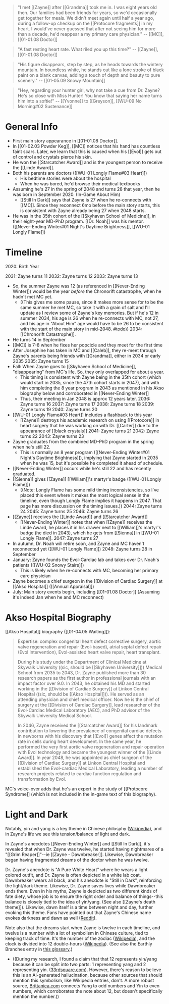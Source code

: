 
> "I met [[Zayne]] after [[Grandma]] took me in. I was eight years old then. Our families had been friends for years, so we'd occasionally get together for meals. We didn't meet again until half a year ago, during a follow-up checkup on the [[Protocore fragments]] in my heart. I would've never guessed that after not seeing him for more than a decade, he'd reappear a my primary care physician." 
> -- [[MC]], [[01-01.08 Doctor]]

> "A fast resting heart rate. What riled you up this time?" 
> -- [[Zayne]], [[01-01.08 Doctor]]

> "His figure disappears, step by step, as he heads towards the wintery mountain. In boundless white, he stands out like a lone stroke of black paint on a blank canvas, adding a touch of depth and beauty to pure scenery."
> -- [[01-05.09 Snowy Mountain]]

> "Hey, regarding your hunter girl, why not take a cue from Dr. Zayne? He's so close with Miss Hunter! You know that saying her name turns him into a softie!"
> -- [[Yvonne]] to [[Greyson]], [[WU-09 No Morning#02 Sustenance]]

# General Info

* First main story appearance in [[01-01.08 Doctor]].
* In [[01-02.03 Powder Keg]], [[MC]] notices that his hand has countless faint scars. Later, we learn that this is caused when his [[Evol]] gets out of control and crystals pierce his skin.
* He won the [[Starcatcher Award]] and is the youngest person to receive the [[Linde Award]].
* Both his parents are doctors ([[WU-01 Longly Flame#03 Heart]])
	* His bedtime stories were about the hospital
	* When he was bored, he'd browse their medical textbooks
* Assuming he's 27 in the spring of 2048 and turns 28 that year, then he was born in September 2020. (In-Game About Him)
	* [[Still In Dark]] says that Zayne is 27 when he re-connects with [[MC]]. Since they reconnect 6mo before the main story starts, this is consistent with Zayne already being 27 when 2048 starts.
* He was in the 35th cohort of the [[Skyhaven School of Medicine]], in their eight-year MD-PhD program. [[Dr. Noah]] was his mentor. ([[Never-Ending Winter#01 Night's Daytime Brightness]], [[WU-01 Longly Flame]])

# Timeline

2020: Birth Year

2031: Zayne turns 11
2032: Zayne turns 12
2033: Zayne turns 13
* So, the summer Zayne was 12 (as referenced in [[Never-Ending Winter]]) would be the year *before* the Chronorift catastrophe, when he hadn't met MC yet.
	* ((This gives me some pause, since it makes more sense for to be the same summer he met MC, so take it with a grain of salt and I'll update as I review some of Zayne's key memories. But if he's 12 in summer 2034, his age is 26 when he re-connects with MC, not 27, and his age in "About Him" age would have to be 26 to be consistent with the start of the main story in mid-2048. #todo))
2034: [[Chronorift Catastrophe]]. 
* He turns 14 in September
* [[MC]] is 7-8 when he fixes her popcicle and they meet for the first time
* After Josephine has taken in MC and [[Caleb]], they re-meet through Zayne's parents being friends with [[Grandma]], either in 2034 or early 2035
2035: Zayne turns 15
 * Fall: When Zayne goes to [[Skyhaven School of Medicine]], "disappearing" from MC's life. So, they only overlapped for about a year.
	 * This timing is consistent with Zayne being in the 35th cohort (which would start in 2035, since the 47th cohort starts in 2047), and with him completing the 8 year program in 2043 as mentioned in his Akso biography below and corroborated in [[Never-Ending Winter]]
	 * Thus, their meeting in Jan 2048 is approx 12 years later.
2036: Zayne turns 16
2037: Zayne turns 17
2038: Zayne turns 18
2039: Zayne turns 19
2040: Zayne turns 20
* [[WU-01 Longly Flame#03 Heart]] includes a flashback to this year
	* [[Zayne]] destroys his academic research on using [[Protocore]] in heart surgery that he was working on with Dr. [[Carter]] due to the appearance of [[black crystals]]
2041: Zayne turns 21
2042: Zayne turns 22
2043: Zayne turns 23
* Zayne graduates from the combined MD-PhD program in the spring when he's still 22.
	* This is normally an 8 year program ([[Never-Ending Winter#01 Night's Daytime Brightness]]), implying that Zayne started in 2035 when he was 15, but it's possible he completed it ahead of schedule.
* [[Never-Ending Winter]] occurs while he's still 22 and has recently graduated.
* [[Sienna]] gives [[Zayne]] [[William]]'s martyr's badge ([[WU-01 Longly Flame]])
	* ((Note: Longly Flame has some mild timing inconsistencies, so I've placed this event where it makes the most logical sense in the timeline, even though Longly Flame implies it happens in 2047. That page has more discussion on the timing issues.))
2044: Zayne turns 24
2045: Zayne turns 25
2046: Zayne turns 26
* [[Zayne]] receives the [[Linde Award]] and [[Starcatcher Award]]
	* [[Never-Ending Winter]] notes that when [[Zayne]] receives the Linde Award, he places it in his drawer next to [[William]]'s martyr's badge (he died in 2043), which he gets from [[Sienna]] in [[WU-01 Longly Flame]].
2047: Zayne turns 27
* In autumn, Dr. Noah will retire soon, and Zayne and MC haven't reconnected yet ([[WU-01 Longly Flame]])
2048: Zayne turns 28 in September
* January: Zayne founds the Evol-Cardiac lab and takes over Dr. Noah's patients ([[WU-02 Snowy Stairs]])
	* This is likely when he re-connects with MC, becoming her primary care physician
* Zayne becomes a chief surgeon in the [[Division of Cardiac Surgery]] at [[Akso Hospital]] ([[Annual Appraisal]])
* July: Main story events begin, including [[01-01.08 Doctor]] (Assuming it's indeed Jan when he and MC reconnect)



# Akso Hospital Biography

[[Akso Hospital]] biography ([[01-04.05 Waiting]]):
> Expertise: complex congenital heart defect corrective surgery, aortic valve regeneration and repair (Evol-based), atrial septal defect repair (Evol Intervention), Evol-assisted heart valve repair, heart transplant.
> 
> During his study under the Department of Clinical Medicine at Skywalk University ((sic, should be [[Skyhaven University]])) Medical School from 2035 to 2043, Dr. Zayne published more than 30 research papers as the first author in professional journals with an impact factor over 9.0. In 2043, he obtained his MD and started working in the [[Division of Cardiac Surgery]] at Linkon Central Hospital ((sic, should be [[Akso Hospital]])). He served as an attending physician and chief medical officer. Now he is the chief of surgery at the [[Division of Cardiac Surgery]], lead researcher of the Evol-Cardiac Medical Laboratory (AEC), and PhD advisor of the Skywalk University Medical School.
> 
> In 2046, Zayne received the [[Starcatcher Award]] for his landmark contribution to lowering the prevalance of congenital cardiac defects in newborns with his discovery that [[Evol]] genes affect the mutation rate in cells during heart development. In the same year, he performed the very first aortic valve regeneration and repair operation with Evol technology and became the youngest winner of the [[Linde Award]]. In year 2048, he was appointed as chief surgeon of the [[Division of Cardiac Surgery]] at Linkon Central Hospital and established the Evol-cardiac Medical Laboratory, leading a number of research projects related to cardiac function regulation and transformation by Evol.

MC's voice-over adds that he's an expert in the study of [[Protocore Syndrome]] (which is not included in the in-game text of this biography).

# Light and Dark
Notably, yin and yang is a key theme in Chinese philosphy ([Wikipedia](https://en.wikipedia.org/wiki/Yin_and_yang)), and in Zayne's life we see this tension/balance of light and dark.

In Zayne's anecdotes [[Never-Ending Winter]] and [[Still In Dark]], it's revealed that when Dr. Zayne was twelve, he started having nightmares of a "[[Grim Reaper]]"--ie [[Zayne - Dawnbreaker]]. Likewise, Dawnbreaker began having fragmented dreams of the doctor when he was twelve.

Dr. Zayne's anecdote is "A Pure White Heart" where he wears a light colored outfit, and Dr. Zayne is often depicted in a white lab coat. Dawnbreaker wears all black, and his anecdote is "Still in Dark", reinforcing the light/dark theme. Likewise, Dr. Zayne saves lives while Dawnbreaker ends them. Even in his myths, Zayne is depicted as two different kinds of fate diety, whose job is to ensure the right order and balance of things--this balance is closely tied to the idea of yin/yang. (See also [[Zayne's death theme]]). Likewise, dawn itself is a time between night and day, further evoking this theme. Fans have pointed out that Zayne's Chinese name evokes darkness and dawn as well ([Reddit](https://www.reddit.com/r/LoveAndDeepspace/comments/19eu6x9/comment/kjgpa4k/?utm_source=share&utm_medium=web3x&utm_name=web3xcss&utm_term=1&utm_content=share_button)).

Note also that the dreams start when Zayne is twelve in each timeline, and twelve is a number with a lot of symbolism in Chinese culture, tied to keeping track of time. It's the number of the zodiac ([Wikipedia](https://en.wikipedia.org/wiki/Earthly_Branches)), and the clock is divided into 12 double-hours ([Wikipedia](https://en.wikipedia.org/wiki/Traditional_Chinese_timekeeping#Dual-hour.2Fshi)). (See also the Earthly Branches entry in [this glossary](https://immortalmountain.wordpress.com/glossary/other-miscellaneous-terms/).)
* ((During my research, I found a claim that that 12 represents yin/yang because it can be split into two parts: 1 representing yang and 2 representing yin. ([33rdsquare.com](https://www.33rdsquare.com/is-12-a-lucky-number-in-chinese/)). However, there's reason to believe this is an AI-generated hallucination, because other sources that should mention this symbolism, like Wikipedia entries, don't. A more robust source, [Brittanica.com](https://www.britannica.com/topic/yinyang) connects Yang to odd numbers and Yin to even numbers, which corroborates the note about 12, but doesn't specifically mention the number.))


